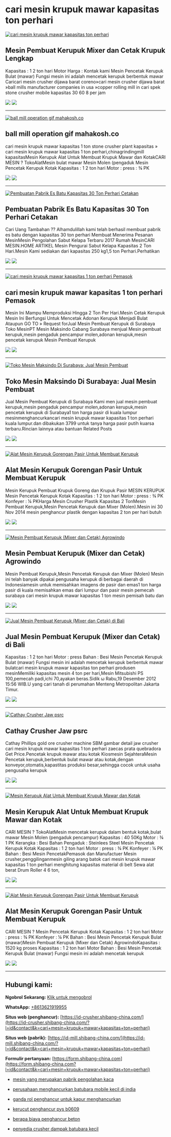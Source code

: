 # cari mesin krupuk mawar kapasitas ton perhari

<a href="https://swt.shibang-china.com/?l=id&img&k=cari+mesin+krupuk+mawar+kapasitas+ton+perhari" target="_blank">![cari mesin krupuk mawar kapasitas ton perhari](http://static.shibang-china.com/all-800x300/805.jpg)</a>

## Mesin Pembuat Kerupuk Mixer dan Cetak Krupuk Lengkap
Kapasitas : 1 2 ton hari Motor Harga : Kontak kami Mesin Pencetak Kerupuk Bulat (mawar) Fungsi mesin ini adalah mencetak kerupuk berbentuk mawar Caricari mesin crusher dijawa barat coreno»cari mesin crusher dijawa barat »ball mills manufacturer companies in usa »copper rolling mill in cari spek stone crusher mobile kapasitas 30 60 8 per jam


<a href="https://whatsapp.shibangsoft.com/WhatsApp.php" target="_blank" title="WhatsApp">![](http://static.shibang-china.com/icon/whatsapp.png)</a> <a href="https://swt.shibang-china.com/?l=id&icon&k=cari+mesin+krupuk+mawar+kapasitas+ton+perhari" target="_blank">![](http://static.shibang-china.com/icon/chat-id.png)</a>

---

<a href="https://swt.shibang-china.com/?l=id&img&k=cari+mesin+krupuk+mawar+kapasitas+ton+perhari" target="_blank">![ball mill operation gif mahakosh.co](http://static.shibang-china.com/all-800x300/1518.jpg)</a>

## ball mill operation gif mahakosh.co
cari mesin krupuk mawar kapasitas 1 ton stone crusher plant kapasitas » cari mesin krupuk mawar kapasitas 1 ton perhari,chinagrindingmill kapasitasMesin Kerupuk Alat Untuk Membuat Krupuk Mawar dan KotakCARI MESIN ? TokoAlatMesin bulat mawar Mesin Molen (pengaduk Mesin Pencetak Kerupuk Kotak Kapasitas : 1 2 ton hari Motor : press : ¾ PK


<a href="https://whatsapp.shibangsoft.com/WhatsApp.php" target="_blank" title="WhatsApp">![](http://static.shibang-china.com/icon/whatsapp.png)</a> <a href="https://swt.shibang-china.com/?l=id&icon&k=cari+mesin+krupuk+mawar+kapasitas+ton+perhari" target="_blank">![](http://static.shibang-china.com/icon/chat-id.png)</a>

---

<a href="https://swt.shibang-china.com/?l=id&img&k=cari+mesin+krupuk+mawar+kapasitas+ton+perhari" target="_blank">![Pembuatan Pabrik Es Batu Kapasitas 30 Ton Perhari Cetakan](http://static.shibang-china.com/all-800x300/1394.jpg)</a>

## Pembuatan Pabrik Es Batu Kapasitas 30 Ton Perhari Cetakan
Cari Uang Tambahan ?? Alhamdulillah kami telah berhasil membuat pabrik es batu dengan kapasitas 30 ton perhari Membuat Menerima Pesanan MesinMesin Pengolahan Sabut Kelapa Terbaru 2017 Rumah MesinCARI MESIN.HOME ARTIKEL Mesin Pengurai Sabut Kelapa Kapasitas 2 Ton Hari.Mesin Kami sediakan dari kapasitas 250 kg1,5 ton Perhari.Perhatikan


<a href="https://whatsapp.shibangsoft.com/WhatsApp.php" target="_blank" title="WhatsApp">![](http://static.shibang-china.com/icon/whatsapp.png)</a> <a href="https://swt.shibang-china.com/?l=id&icon&k=cari+mesin+krupuk+mawar+kapasitas+ton+perhari" target="_blank">![](http://static.shibang-china.com/icon/chat-id.png)</a>

---

<a href="https://swt.shibang-china.com/?l=id&img&k=cari+mesin+krupuk+mawar+kapasitas+ton+perhari" target="_blank">![cari mesin krupuk mawar kapasitas 1 ton perhari Pemasok](http://static.shibang-china.com/all-800x300/474.jpg)</a>

## cari mesin krupuk mawar kapasitas 1 ton perhari Pemasok
Mesin Ini Mampu Memproduksi Hingga 2 Ton Per Hari.Mesin Cetak Kerupuk Mesin Ini Berfungsi Untuk Mencetak Adonan Kerupuk Menjadi Bulat Ataupun GO TO » Request forJual Mesin Pembuat Kerupuk di Surabaya Toko MesinPT Mesin Maksindo Cabang Surabaya menjual Mesin pembuat kerupuk,mesin pengaduk pencampur molen,adonan kerupuk,mesin pencetak kerupuk Mesin Pembuat Kerupuk


<a href="https://whatsapp.shibangsoft.com/WhatsApp.php" target="_blank" title="WhatsApp">![](http://static.shibang-china.com/icon/whatsapp.png)</a> <a href="https://swt.shibang-china.com/?l=id&icon&k=cari+mesin+krupuk+mawar+kapasitas+ton+perhari" target="_blank">![](http://static.shibang-china.com/icon/chat-id.png)</a>

---

<a href="https://swt.shibang-china.com/?l=id&img&k=cari+mesin+krupuk+mawar+kapasitas+ton+perhari" target="_blank">![Toko Mesin Maksindo Di Surabaya: Jual Mesin Pembuat](http://static.shibang-china.com/all-800x300/1172.jpg)</a>

## Toko Mesin Maksindo Di Surabaya: Jual Mesin Pembuat
Jual Mesin Pembuat Kerupuk di Surabaya Kami men jual mesin pembuat kerupuk,mesin pengaduk pencampur molen,adonan kerupuk,mesin pencetak kerupuk di Surabaya1 ton harga pasir di kuala lumpur mesinmenghancurkancari mesin krupuk mawar kapasitas 1 ton perhari kuala lumpur.dan dibakukan 3799 untuk tanya harga pasir putih kuarsa terbaru.Rincian lainnya atau bantuan Related Posts


<a href="https://whatsapp.shibangsoft.com/WhatsApp.php" target="_blank" title="WhatsApp">![](http://static.shibang-china.com/icon/whatsapp.png)</a> <a href="https://swt.shibang-china.com/?l=id&icon&k=cari+mesin+krupuk+mawar+kapasitas+ton+perhari" target="_blank">![](http://static.shibang-china.com/icon/chat-id.png)</a>

---

<a href="https://swt.shibang-china.com/?l=id&img&k=cari+mesin+krupuk+mawar+kapasitas+ton+perhari" target="_blank">![Alat Mesin Kerupuk Gorengan Pasir Untuk Membuat Kerupuk](http://static.shibang-china.com/all-800x300/1298.jpg)</a>

## Alat Mesin Kerupuk Gorengan Pasir Untuk Membuat Kerupuk
Mesin Kerupuk Pembuat Krupuk Goreng dan Krupuk Pasir MESIN KERUPUK Mesin Pencetak Kerupuk Kotak Kapasitas : 1 2 ton hari Motor : press : ¾ PK Konfeyer : ¼ PKHarga Mesin Crusher Plastik Kapasitas 2 TonMesin Pembuat Kerupuk,Mesin Pencetak Kerupuk dan Mixer (Molen).Mesin ini 30 Nov 2014 mesin penghancur plastik dengan kapasitas 2 ton per hari butuh


<a href="https://whatsapp.shibangsoft.com/WhatsApp.php" target="_blank" title="WhatsApp">![](http://static.shibang-china.com/icon/whatsapp.png)</a> <a href="https://swt.shibang-china.com/?l=id&icon&k=cari+mesin+krupuk+mawar+kapasitas+ton+perhari" target="_blank">![](http://static.shibang-china.com/icon/chat-id.png)</a>

---

<a href="https://swt.shibang-china.com/?l=id&img&k=cari+mesin+krupuk+mawar+kapasitas+ton+perhari" target="_blank">![Mesin Pembuat Kerupuk (Mixer dan Cetak) Agrowindo](http://static.shibang-china.com/all-800x300/1350.jpg)</a>

## Mesin Pembuat Kerupuk (Mixer dan Cetak) Agrowindo
Mesin Pembuat Kerupuk,Mesin Pencetak Kerupuk dan Mixer (Molen) Mesin ini telah banyak dipakai pengusaha kerupuk di berbagai daerah di Indonesiamesin untuk memisahkan imagens de pasir dan emas1 ton harga pasir di kuala memisahkan emas dari lumpur dan pasir mesin pemecah surabaya cari mesin krupuk mawar kapasitas 1 ton mesin pemisah batu dan


<a href="https://whatsapp.shibangsoft.com/WhatsApp.php" target="_blank" title="WhatsApp">![](http://static.shibang-china.com/icon/whatsapp.png)</a> <a href="https://swt.shibang-china.com/?l=id&icon&k=cari+mesin+krupuk+mawar+kapasitas+ton+perhari" target="_blank">![](http://static.shibang-china.com/icon/chat-id.png)</a>

---

<a href="https://swt.shibang-china.com/?l=id&img&k=cari+mesin+krupuk+mawar+kapasitas+ton+perhari" target="_blank">![Jual Mesin Pembuat Kerupuk (Mixer dan Cetak) di Bali](http://static.shibang-china.com/all-800x300/123.jpg)</a>

## Jual Mesin Pembuat Kerupuk (Mixer dan Cetak) di Bali
Kapasitas : 1 2 ton hari Motor : press Bahan : Besi Mesin Pencetak Kerupuk Bulat (mawar) Fungsi mesin ini adalah mencetak kerupuk berbentuk mawar bulatcari mesin krupuk mawar kapasitas ton perhari produsen mesinMemiliki kapasitas mesin 4 ton per hari,Mesin Mitsubishi PS 100,pemecah padi,ichi 70,ayakan beras.Sidik ω Rabu,19 Desember 2012 15:56 WIB.U yang cari tanah di perumahan Menteng Metropolitan Jakarta Timur.


<a href="https://whatsapp.shibangsoft.com/WhatsApp.php" target="_blank" title="WhatsApp">![](http://static.shibang-china.com/icon/whatsapp.png)</a> <a href="https://swt.shibang-china.com/?l=id&icon&k=cari+mesin+krupuk+mawar+kapasitas+ton+perhari" target="_blank">![](http://static.shibang-china.com/icon/chat-id.png)</a>

---

<a href="https://swt.shibang-china.com/?l=id&img&k=cari+mesin+krupuk+mawar+kapasitas+ton+perhari" target="_blank">![Cathay Crusher Jaw psrc](http://static.shibang-china.com/all-800x300/149.jpg)</a>

## Cathay Crusher Jaw psrc
Cathay Phillips gold ore crusher machine SBM gambar detail jaw crusher cari mesin krupuk mawar kapasitas 1 ton perhari zaecas prata quebradora Get Price.Pencetak krupuk mawar atau kotak Kiosmesin SejahteraMesin Pencetak kerupuk,berbentuk bulat mawar atau kotak,dengan konveyor,otomatis,kapastitas produksi besar,sehingga cocok untuk usaha pengusaha kerupuk


<a href="https://whatsapp.shibangsoft.com/WhatsApp.php" target="_blank" title="WhatsApp">![](http://static.shibang-china.com/icon/whatsapp.png)</a> <a href="https://swt.shibang-china.com/?l=id&icon&k=cari+mesin+krupuk+mawar+kapasitas+ton+perhari" target="_blank">![](http://static.shibang-china.com/icon/chat-id.png)</a>

---

<a href="https://swt.shibang-china.com/?l=id&img&k=cari+mesin+krupuk+mawar+kapasitas+ton+perhari" target="_blank">![Mesin Kerupuk Alat Untuk Membuat Krupuk Mawar dan Kotak](http://static.shibang-china.com/all-800x300/67.jpg)</a>

## Mesin Kerupuk Alat Untuk Membuat Krupuk Mawar dan Kotak
CARI MESIN ? TokoAlatMesin mencetak kerupuk dalam bentuk kotak,bulat mawar Mesin Molen (pengaduk pencampur) Kapasitas : 40 50Kg Motor : ¾ 1 PK Kerangka : Besi Bahan Pengaduk : Steinlees Steel Mesin Pencetak Kerupuk Kotak Kapasitas : 1 2 ton hari Motor : press : ¾ PK Konfeyer : ¼ PK Bahan : Besi Mesin PencetakPemasok dan Manufactuer Mesin crusher,penggilinganmesin giling arang batok cari mesin krupuk mawar kapasitas 1 ton perhari menghitung kapasitas material di belt Sewa alat berat Drum Roller 4 6 ton,


<a href="https://whatsapp.shibangsoft.com/WhatsApp.php" target="_blank" title="WhatsApp">![](http://static.shibang-china.com/icon/whatsapp.png)</a> <a href="https://swt.shibang-china.com/?l=id&icon&k=cari+mesin+krupuk+mawar+kapasitas+ton+perhari" target="_blank">![](http://static.shibang-china.com/icon/chat-id.png)</a>

---

<a href="https://swt.shibang-china.com/?l=id&img&k=cari+mesin+krupuk+mawar+kapasitas+ton+perhari" target="_blank">![Alat Mesin Kerupuk Gorengan Pasir Untuk Membuat Kerupuk](http://static.shibang-china.com/all-800x300/63.jpg)</a>

## Alat Mesin Kerupuk Gorengan Pasir Untuk Membuat Kerupuk
CARI MESIN ? Mesin Pencetak Kerupuk Kotak Kapasitas : 1 2 ton hari Motor : press : ¾ PK Konfeyer : ¼ PK Bahan : Besi Mesin Pencetak Kerupuk Bulat (mawar)Mesin Pembuat Kerupuk (Mixer dan Cetak) AgrowindoKapasitas : 1520 kg proses Kapasitas : 1 2 ton hari Motor Bahan : Besi Mesin Pencetak Kerupuk Bulat (mawar) Fungsi mesin ini adalah mencetak kerupuk


<a href="https://whatsapp.shibangsoft.com/WhatsApp.php" target="_blank" title="WhatsApp">![](http://static.shibang-china.com/icon/whatsapp.png)</a> <a href="https://swt.shibang-china.com/?l=id&icon&k=cari+mesin+krupuk+mawar+kapasitas+ton+perhari" target="_blank">![](http://static.shibang-china.com/icon/chat-id.png)</a>

---
## Hubungi kami:

**Ngobrol Sekarang:** [Klik untuk mengobrol](https://swt.shibang-china.com?l=id&contact&k=cari+mesin+krupuk+mawar+kapasitas+ton+perhari)

**WhatsApp:**  [+8613621919955](https://whatsapp.shibangsoft.com/WhatsApp.php)

**Situs web (penghancur):** [https://id-crusher.shibang-china.com/](https://id-crusher.shibang-china.com/?l=id&contact&k=cari+mesin+krupuk+mawar+kapasitas+ton+perhari)

**Situs web (pabrik):** [https://id-mill.shibang-china.com/](https://id-mill.shibang-china.com/?l=id&contact&k=cari+mesin+krupuk+mawar+kapasitas+ton+perhari)

**Formulir pertanyaan:** [https://form.shibang-china.com](https://form.shibang-china.com?l=id&contact&k=cari+mesin+krupuk+mawar+kapasitas+ton+perhari)

* [mesin yang merupakan pabrik pengolahan kaca](../45/mesin%20yang%20merupakan%20pabrik%20pengolahan%20kaca.md)

* [perusahaan menghancurkan batubara mobile kecil di india](../43/perusahaan%20menghancurkan%20batubara%20mobile%20kecil%20di%20india.md)

* [ganda rol penghancur untuk kapur menghancurkan](../45/ganda%20rol%20penghancur%20untuk%20kapur%20menghancurkan.md)

* [kerucut penghancur pys b0609](../42/kerucut%20penghancur%20pys%20b0609.md)

* [berapa biaya penghancur beton](../43/berapa%20biaya%20penghancur%20beton.md)

* [penyedia crusher dampak batubara kecil](../50/penyedia%20crusher%20dampak%20batubara%20kecil.md)